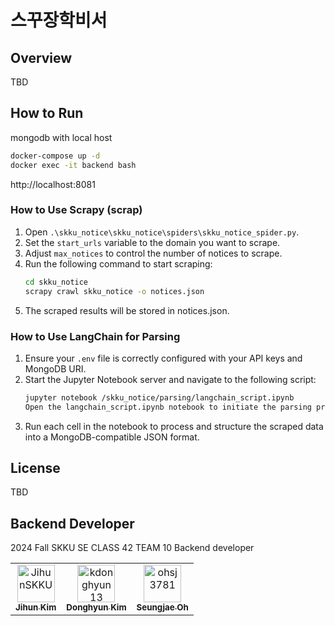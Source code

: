 
# 스꾸장학비서

## Overview

TBD

## How to Run

mongodb with local host
```bash
docker-compose up -d
docker exec -it backend bash
```
http://localhost:8081

### How to Use Scrapy (scrap)

1. Open `.\skku_notice\skku_notice\spiders\skku_notice_spider.py`.
2. Set the `start_urls` variable to the domain you want to scrape.
3. Adjust `max_notices` to control the number of notices to scrape.
4. Run the following command to start scraping:
    ```bash
    cd skku_notice
    scrapy crawl skku_notice -o notices.json
    ```
5. The scraped results will be stored in notices.json.

### How to Use LangChain for Parsing
1. Ensure your `.env` file is correctly configured with your API keys and MongoDB URI.
2. Start the Jupyter Notebook server and navigate to the following script:
    ```bash
    jupyter notebook /skku_notice/parsing/langchain_script.ipynb
    Open the langchain_script.ipynb notebook to initiate the parsing process.
    ```
3. Run each cell in the notebook to process and structure the scraped data into a MongoDB-compatible JSON format.

## License

TBD

## Backend Developer

2024 Fall SKKU SE CLASS 42 TEAM 10 Backend developer

<table>
  <tr>
    <td align="center">
      <a href="https://github.com/JihunSKKU">
        <img src="https://github.com/JihunSKKU.png" width="60px;" alt="JihunSKKU"/>
        <br />
        <sub><b>Jihun Kim</b></sub>
      </a>
    </td>
    <td align="center">
      <a href="https://github.com/kdonghyun13">
        <img src="https://github.com/kdonghyun13.png" width="60px;" alt="kdonghyun13"/>
        <br />
        <sub><b>Donghyun Kim</b></sub>
      </a>
    </td>
    <td align="center">
      <a href="https://github.com/ohsj3781">
        <img src="https://github.com/ohsj3781.png" width="60px;" alt="ohsj3781"/>
        <br />
        <sub><b>Seungjae Oh</b></sub>
      </a>
    </td>
  </tr>
</table>
